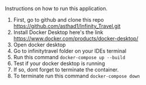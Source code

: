 Instructions on how to run this application.
1. First, go to github and clone this repo https://github.com/asthad1/Infinity_Travel.git 
2. Install Docker Desktop here's the link https://www.docker.com/products/docker-desktop/
3. Open docker desktop
4. Go to infinitytravel folder on your IDEs terminal 
5. Run  this command 
```docker-compose up --build```
6. Test if your docker desktop is running 
7. If so, dont forget to terminate the container. 
8. To terminate run this command 
```docker-compose down```



